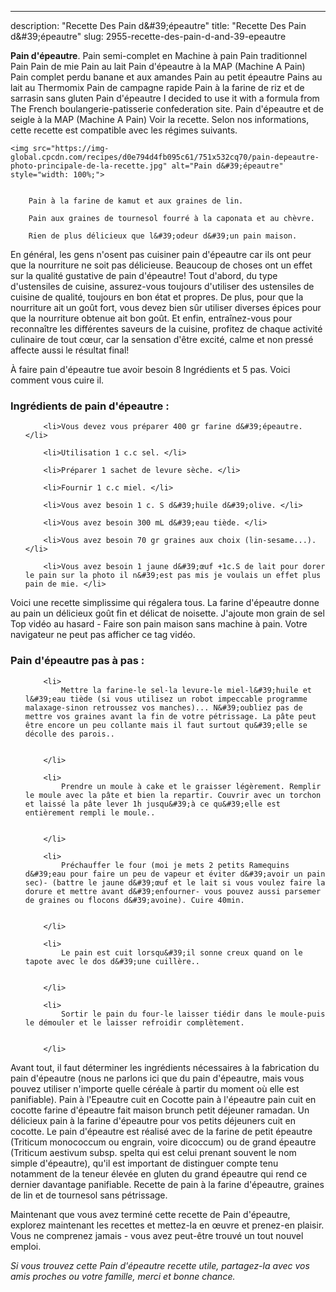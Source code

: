 ---
description: "Recette Des Pain d&amp;#39;épeautre"
title: "Recette Des Pain d&amp;#39;épeautre"
slug: 2955-recette-des-pain-d-and-39-epeautre

<p>
	<strong>Pain d&#39;épeautre</strong>. 
	Pain semi-complet en Machine à pain Pain traditionnel Pain Pain de mie Pain au lait Pain d&#39;épeautre à la MAP (Machine A Pain) Pain complet perdu banane et aux amandes Pain au petit épeautre Pains au lait au Thermomix Pain de campagne rapide Pain à la farine de riz et de sarrasin sans gluten Pain d&#39;épeautre I decided to use it with a formula from The French boulangerie-patisserie confederation site. Pain d&#39;épeautre et de seigle à la MAP (Machine A Pain) Voir la recette. Selon nos informations, cette recette est compatible avec les régimes suivants.
</p>
<p>
	
	<img src="https://img-global.cpcdn.com/recipes/d0e794d4fb095c61/751x532cq70/pain-depeautre-photo-principale-de-la-recette.jpg" alt="Pain d&#39;épeautre" style="width: 100%;">
	
	
		Pain à la farine de kamut et aux graines de lin.
	
		Pain aux graines de tournesol fourré à la caponata et au chèvre.
	
		Rien de plus délicieux que l&#39;odeur d&#39;un pain maison.
	
</p>

En général, les gens n'osent pas cuisiner pain d&#39;épeautre car ils ont peur que la nourriture ne soit pas délicieuse. Beaucoup de choses ont un effet sur la qualité gustative de pain d&#39;épeautre! Tout d'abord, du type d'ustensiles de cuisine, assurez-vous toujours d'utiliser des ustensiles de cuisine de qualité, toujours en bon état et propres. De plus, pour que la nourriture ait un goût fort, vous devez bien sûr utiliser diverses épices pour que la nourriture obtenue ait bon goût. Et enfin, entraînez-vous pour reconnaître les différentes saveurs de la cuisine, profitez de chaque activité culinaire de tout cœur, car la sensation d'être excité, calme et non pressé affecte aussi le résultat final!

<!--inarticleads1-->

À faire pain d&#39;épeautre tue avoir besoin 8 Ingrédients et 5 pas. Voici comment vous cuire il.

<h3>Ingrédients de pain d&#39;épeautre :</h3>

<ol>
	
		<li>Vous devez vous préparer 400 gr farine d&#39;épeautre. </li>
	
		<li>Utilisation 1 c.c sel. </li>
	
		<li>Préparer 1 sachet de levure sèche. </li>
	
		<li>Fournir 1 c.c miel. </li>
	
		<li>Vous avez besoin 1 c. S d&#39;huile d&#39;olive. </li>
	
		<li>Vous avez besoin 300 mL d&#39;eau tiède. </li>
	
		<li>Vous avez besoin 70 gr graines aux choix (lin-sesame...). </li>
	
		<li>Vous avez besoin 1 jaune d&#39;œuf +1c.S de lait pour dorer le pain sur la photo il n&#39;est pas mis je voulais un effet plus pain de mie. </li>
	
</ol>

Voici une recette simplissime qui régalera tous. La farine d&#39;épeautre donne au pain un délicieux goût fin et délicat de noisette. J&#39;ajoute mon grain de sel Top vidéo au hasard - Faire son pain maison sans machine à pain. Votre navigateur ne peut pas afficher ce tag vidéo. 

<!--inarticleads2-->

<h3>Pain d&#39;épeautre pas à pas :</h3>

<ol>
	
		<li>
			Mettre la farine-le sel-la levure-le miel-l&#39;huile et l&#39;eau tiède (si vous utilisez un robot impeccable programme malaxage-sinon retroussez vos manches)... N&#39;oubliez pas de mettre vos graines avant la fin de votre pétrissage. La pâte peut être encore un peu collante mais il faut surtout qu&#39;elle se décolle des parois..
			
			
		</li>
	
		<li>
			Prendre un moule à cake et le graisser légèrement. Remplir le moule avec la pâte et bien la repartir. Couvrir avec un torchon et laissé la pâte lever 1h jusqu&#39;à ce qu&#39;elle est entièrement rempli le moule..
			
			
		</li>
	
		<li>
			Préchauffer le four (moi je mets 2 petits Ramequins d&#39;eau pour faire un peu de vapeur et éviter d&#39;avoir un pain sec)- (battre le jaune d&#39;œuf et le lait si vous voulez faire la dorure et mettre avant d&#39;enfourner- vous pouvez aussi parsemer de graines ou flocons d&#39;avoine). Cuire 40min.
			
			
		</li>
	
		<li>
			Le pain est cuit lorsqu&#39;il sonne creux quand on le tapote avec le dos d&#39;une cuillère..
			
			
		</li>
	
		<li>
			Sortir le pain du four-le laisser tiédir dans le moule-puis le démouler et le laisser refroidir complètement.
			
			
		</li>
	
</ol>

Avant tout, il faut déterminer les ingrédients nécessaires à la fabrication du pain d&#39;épeautre (nous ne parlons ici que du pain d&#39;épeautre, mais vous pouvez utiliser n&#39;importe quelle céréale à partir du moment où elle est panifiable). Pain à l&#39;Epeautre cuit en Cocotte pain à l&#39;épeautre pain cuit en cocotte farine d&#39;épeautre fait maison brunch petit déjeuner ramadan. Un délicieux pain à la farine d&#39;épeautre pour vos petits déjeuners cuit en cocotte. Le pain d&#39;épeautre est réalisé avec de la farine de petit épeautre (Triticum monococcum ou engrain, voire dicoccum) ou de grand épeautre (Triticum aestivum subsp. spelta qui est celui prenant souvent le nom simple d&#39;épeautre), qu&#39;il est important de distinguer compte tenu notamment de la teneur élevée en gluten du grand épeautre qui rend ce dernier davantage panifiable. Recette de pain à la farine d&#39;épeautre, graines de lin et de tournesol sans pétrissage. 

<!--inarticleads1-->

<p>
Maintenant que vous avez terminé cette recette de Pain d&#39;épeautre, explorez maintenant les recettes et mettez-la en œuvre et prenez-en plaisir. Vous ne comprenez jamais - vous avez peut-être trouvé un tout nouvel emploi.
</p>

<p>
<i>Si vous trouvez cette Pain d&#39;épeautre recette utile, partagez-la avec vos amis proches ou votre famille, merci et bonne chance.</i>
</p>
